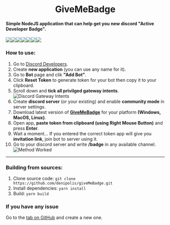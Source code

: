 <h1 align="center">GiveMeBadge</h1>

#### Simple NodeJS application that can help get you new discord "Active Developer Badge".
![](https://img.shields.io/badge/Discord-5865F2?style=for-the-badge&logo=discord&logoColor=white)![](https://img.shields.io/badge/Node.js-339933?style=for-the-badge&logo=nodedotjs&logoColor=white)![](https://img.shields.io/badge/prettier-1A2C34?style=for-the-badge&logo=prettier&logoColor=F7BA3E)![](https://img.shields.io/badge/Yarn-2C8EBB?style=for-the-badge&logo=yarn&logoColor=white)![](https://img.shields.io/badge/Linux-FCC624?style=for-the-badge&logo=linux&logoColor=black)![](https://img.shields.io/badge/Windows-0078D6?style=for-the-badge&logo=windows&logoColor=white)![](https://img.shields.io/badge/mac%20os-000000?style=for-the-badge&logo=apple&logoColor=white)

### How to use:
1. Go to [Discord Developers](https://discord.com/developers/applications "Discord Developers").
2. Create **new application** (you can use any name for it).
3. Go to **Bot** page and clik **"Add Bot"**.
4. Click **Reset Token** to generate token for your bot then copy it to your clipboard.
5. Scroll down and **tick all privilged gateway intents**.
![Discord Gateway Intents](https://imgur.com/71MROqg.png "Discord Gateway Intents")
6. Create **discord server** (or your existing) and enable **community mode** in server settings.
7. Download latest version of [**GiveMeBadge**](https://github.com/denipolis/giveMeBadge/releases/ "**GiveMeBadge**") for your platform **(Windows, MacOS, Linux)**.
8. Open app, **paste token from clipboard (using Right Mouse Button)** and press **Enter**.
9. Wait a moment... If you entered the correct token app will give you **invitation link**, join bot to server using it.
10. Go to your discord server and write **/badge** in any available channel.
![Method Worked](https://imgur.com/ilti3Cq.png)

------------

### Building from sources:
1. Clone source code: `git clone https://github.com/denipolis/giveMeBadge.git`
2. Install dependencies: `yarn install`
3. Build: `yarn build`

### If you have any issue
Go to the [tab on GitHub](https://github.com/denipolis/giveMeBadge/issues "**tab on GitHub**") and create a new one. 
